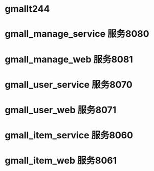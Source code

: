 # gmallt244

# gmall_manage_service 服务8080
# gmall_manage_web 服务8081

# gmall_user_service 服务8070
# gmall_user_web 服务8071

# gmall_item_service 服务8060
# gmall_item_web 服务8061